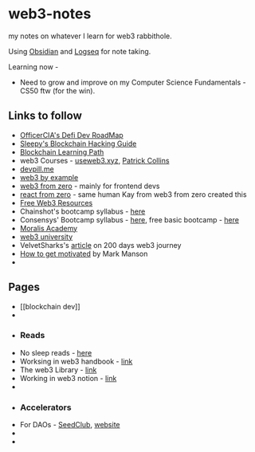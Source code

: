# web3-notes
my notes on whatever I learn for web3 rabbithole.

Using [Obsidian](https://obsidian.md) and [Logseq](https://logseq.github.io) for note taking.

Learning now -
- Need to grow and improve on my Computer Science Fundamentals - CS50 ftw (for the win).
## Links to follow
- [OfficerCIA's Defi Dev RoadMap](https://github.com/OffcierCia/DeFi-Developer-Road-Map)
- [Sleepy's Blockchain Hacking Guide](https://medium.com/immunefi/hacking-the-blockchain-an-ultimate-guide-4f34b33c6e8b)
- [Blockchain Learning Path](https://github.com/protofire/blockchain-learning-path)
- web3 Courses - [useweb3.xyz](https://www.useweb3.xyz/courses), [Patrick Collins](https://dev.to/patrickalphac/top-10-smart-contract-solidity-developer-learning-resources-46db)
- [devpill.me](https://www.devpill.me/)
- [web3 by example](https://www.web3byexample.com/)
- [web3 from zero](https://github.com/kay-is/web3-from-zero) - mainly for frontend devs
- [react from zero](https://github.com/kay-is/react-from-zero) - same human Kay from web3 from zero created this
- [Free Web3 Resources](https://github.com/FrancescoXX/free-Web3-resources)
- Chainshot's bootcamp syllabus - [here](https://www.chainshot.com/bootcamp)
- Consensys' Bootcamp syllabus - [here](https://courses.consensys.net/courses/blockchain-developer-bootcamp-registration-2021), free basic bootcamp - [here](https://courses.consensys.net/courses/bootcamp-basic-training)
- [Moralis Academy](https://academy.moralis.io/)
- [web3 university](https://www.web3.university/)
- VelvetSharks's [article](https://velvetshark.com/articles/200-days-of-web3-learning-and-building) on 200 days web3 journey
- [How to get motivated](https://markmanson.net/how-to-get-motivated) by Mark Manson
-
## Pages
- [[blockchain dev]]
-
- ### Reads
- No sleep reads - [here](https://nosleepjon.notion.site/nosleepjon/NoSleep-Reads-3aa6f6da99a54b3097802bd1bf93cd5b)
- Worksing in web3 handbook - [link](https://www.smsunarto.com/web3)
- The web3 Library - [link](https://curiousaddys.notion.site/curiousaddys/2935b6c3a1e249fd876ce3f318355d92?v=b46dd3524e8a4ea9873f364800a0db38)
- Working in web3 notion - [link](https://clavisxyz.notion.site/Working-In-Web3-7c4d88bc881f46e48d5e866de95715f0)
-
- ### Accelerators
- For DAOs - [SeedClub](https://twitter.com/seedclubhq), [website](https://accelerator.seedclub.xyz/)
-
-